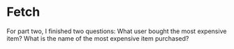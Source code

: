 # Fetch
For part two, I finished two questions: 
What user bought the most expensive item?
What is the name of the most expensive item purchased?

